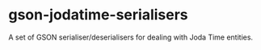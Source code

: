gson-jodatime-serialisers
=========================

A set of GSON serialiser/deserialisers for dealing with Joda Time entities.